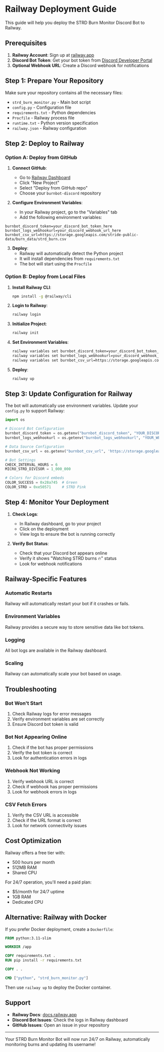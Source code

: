 # Railway Deployment Guide

This guide will help you deploy the STRD Burn Monitor Discord Bot to Railway.

## Prerequisites

1. **Railway Account**: Sign up at [railway.app](https://railway.app)
2. **Discord Bot Token**: Get your bot token from [Discord Developer Portal](https://discord.com/developers/applications)
3. **Optional Webhook URL**: Create a Discord webhook for notifications

## Step 1: Prepare Your Repository

Make sure your repository contains all the necessary files:
- `strd_burn_monitor.py` - Main bot script
- `config.py` - Configuration file
- `requirements.txt` - Python dependencies
- `Procfile` - Railway process file
- `runtime.txt` - Python version specification
- `railway.json` - Railway configuration

## Step 2: Deploy to Railway

### Option A: Deploy from GitHub

1. **Connect GitHub**:
   - Go to [Railway Dashboard](https://railway.app/dashboard)
   - Click "New Project"
   - Select "Deploy from GitHub repo"
   - Choose your `burnbot-discord` repository

2. **Configure Environment Variables**:
   - In your Railway project, go to the "Variables" tab
   - Add the following environment variables:

```
burnbot_discord_token=your_discord_bot_token_here
burnbot_logs_webhookurl=your_discord_webhook_url_here
burnbot_csv_url=https://storage.googleapis.com/stride-public-data/burn_data/strd_burn.csv
```

3. **Deploy**:
   - Railway will automatically detect the Python project
   - It will install dependencies from `requirements.txt`
   - The bot will start using the `Procfile`

### Option B: Deploy from Local Files

1. **Install Railway CLI**:
   ```bash
   npm install -g @railway/cli
   ```

2. **Login to Railway**:
   ```bash
   railway login
   ```

3. **Initialize Project**:
   ```bash
   railway init
   ```

4. **Set Environment Variables**:
   ```bash
   railway variables set burnbot_discord_token=your_discord_bot_token_here
   railway variables set burnbot_logs_webhookurl=your_discord_webhook_url_here
   railway variables set burnbot_csv_url=https://storage.googleapis.com/stride-public-data/burn_data/strd_burn.csv
   ```

5. **Deploy**:
   ```bash
   railway up
   ```

## Step 3: Update Configuration for Railway

The bot will automatically use environment variables. Update your `config.py` to support Railway:

```python
import os

# Discord Bot Configuration
burnbot_discord_token = os.getenv("burnbot_discord_token", "YOUR_DISCORD_BOT_TOKEN_HERE")
burnbot_logs_webhookurl = os.getenv("burnbot_logs_webhookurl", "YOUR_WEBHOOK_URL_HERE")

# Data Source Configuration
burnbot_csv_url = os.getenv("burnbot_csv_url", 'https://storage.googleapis.com/stride-public-data/burn_data/strd_burn.csv')

# Bot Settings
CHECK_INTERVAL_HOURS = 6
MICRO_STRD_DIVISOR = 1_000_000

# Colors for Discord embeds
COLOR_SUCCESS = 0x28a745  # Green
COLOR_STRD = 0xe50571     # STRD Pink
```

## Step 4: Monitor Your Deployment

1. **Check Logs**:
   - In Railway dashboard, go to your project
   - Click on the deployment
   - View logs to ensure the bot is running correctly

2. **Verify Bot Status**:
   - Check that your Discord bot appears online
   - Verify it shows "Watching STRD burns 🔥" status
   - Look for webhook notifications

## Railway-Specific Features

### Automatic Restarts
Railway will automatically restart your bot if it crashes or fails.

### Environment Variables
Railway provides a secure way to store sensitive data like bot tokens.

### Logging
All bot logs are available in the Railway dashboard.

### Scaling
Railway can automatically scale your bot based on usage.

## Troubleshooting

### Bot Won't Start
1. Check Railway logs for error messages
2. Verify environment variables are set correctly
3. Ensure Discord bot token is valid

### Bot Not Appearing Online
1. Check if the bot has proper permissions
2. Verify the bot token is correct
3. Look for authentication errors in logs

### Webhook Not Working
1. Verify webhook URL is correct
2. Check if webhook has proper permissions
3. Look for webhook errors in logs

### CSV Fetch Errors
1. Verify the CSV URL is accessible
2. Check if the URL format is correct
3. Look for network connectivity issues

## Cost Optimization

Railway offers a free tier with:
- 500 hours per month
- 512MB RAM
- Shared CPU

For 24/7 operation, you'll need a paid plan:
- $5/month for 24/7 uptime
- 1GB RAM
- Dedicated CPU

## Alternative: Railway with Docker

If you prefer Docker deployment, create a `Dockerfile`:

```dockerfile
FROM python:3.11-slim

WORKDIR /app

COPY requirements.txt .
RUN pip install -r requirements.txt

COPY . .

CMD ["python", "strd_burn_monitor.py"]
```

Then use `railway up` to deploy the Docker container.

## Support

- **Railway Docs**: [docs.railway.app](https://docs.railway.app)
- **Discord Bot Issues**: Check the logs in Railway dashboard
- **GitHub Issues**: Open an issue in your repository

---

Your STRD Burn Monitor Bot will now run 24/7 on Railway, automatically monitoring burns and updating its username! 